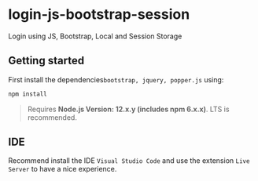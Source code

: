 # login-js-bootstrap-session

Login using JS, Bootstrap, Local and Session Storage



## Getting started

First install the dependencies`bootstrap, jquery, popper.js` using:

```bash
npm install
```

> Requires **Node.js Version: 12.x.y (includes npm 6.x.x)**. LTS is recommended.



## IDE

Recommend install the IDE `Visual Studio Code` and use the extension `Live Server` to have a nice experience.




